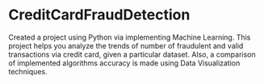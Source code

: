 # CreditCardFraudDetection
Created a project using Python via implementing Machine Learning. This project
helps you analyze the trends of number of fraudulent and valid transactions via
credit card, given a particular dataset. Also, a comparison of implemented algorithms
accuracy is made using Data Visualization techniques. 
